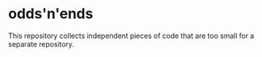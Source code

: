# odds'n'ends
This repository collects independent pieces of code that are too small for a separate repository.
